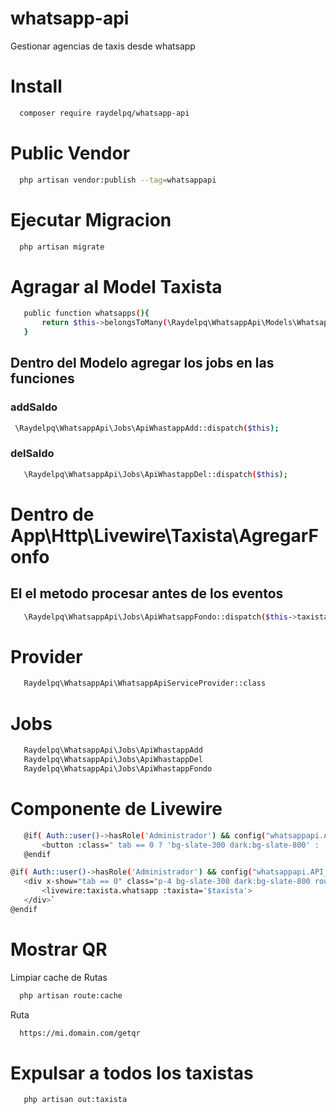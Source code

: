 # whatsapp-api
 Gestionar agencias de taxis desde whatsapp

# Install
 ```bash 
   composer require raydelpq/whatsapp-api
 ```

# Public Vendor
 ```bash
   php artisan vendor:publish --tag=whatsappapi
 ```

# Ejecutar Migracion
 ```bash
   php artisan migrate
 ```

# Agragar al Model Taxista
 ```bash
    public function whatsapps(){
        return $this->belongsToMany(\Raydelpq\WhatsappApi\Models\Whatsapp::class);
    }
 ```

 ## Dentro del Modelo agregar los jobs en las funciones
  ### addSaldo
   ```bash
    \Raydelpq\WhatsappApi\Jobs\ApiWhastappAdd::dispatch($this);
   ```

   ### delSaldo
   ```bash
      \Raydelpq\WhatsappApi\Jobs\ApiWhastappDel::dispatch($this);
   ```

# Dentro de App\Http\Livewire\Taxista\AgregarFonfo
 ## El el metodo procesar antes de los eventos
 ```bash
    \Raydelpq\WhatsappApi\Jobs\ApiWhatsappFondo::dispatch($this->taxista);
 ```

# Provider
 ```bash
    Raydelpq\WhatsappApi\WhatsappApiServiceProvider::class
 ```

# Jobs
 ```bash
    Raydelpq\WhatsappApi\Jobs\ApiWhastappAdd
    Raydelpq\WhatsappApi\Jobs\ApiWhastappDel
    Raydelpq\WhatsappApi\Jobs\ApiWhastappFondo
 ```

# Componente de Livewire
 ```bash
    @if( Auth::user()->hasRole('Administrador') && config("whatsappapi.API_WA") == true )
        <button :class=" tab == 0 ? 'bg-slate-300 dark:bg-slate-800' : 'bg-slate-900' " class="text-white px-4 py-2 -mr-1.5 border-l border-slate-900 dark:border-white rounded-tr border-t" x-on:click="tab=0;">Whatsapp</button>
    @endif
 ```

 ```bash
 @if( Auth::user()->hasRole('Administrador') && config("whatsappapi.API_WA") == true )
    <div x-show="tab == 0" class="p-4 bg-slate-300 dark:bg-slate-800 rounded-b rounded-tr w-full">
        <livewire:taxista.whatsapp :taxista='$taxista'>
    </div>`
 @endif
 ```
 

# Mostrar QR
 Limpiar cache de Rutas 
 ```bash 
   php artisan route:cache
 ```
 Ruta 
 ```bash
   https://mi.domain.com/getqr
 ```

# Expulsar a todos los taxistas 
   ```bash
      php artisan out:taxista
   ```
